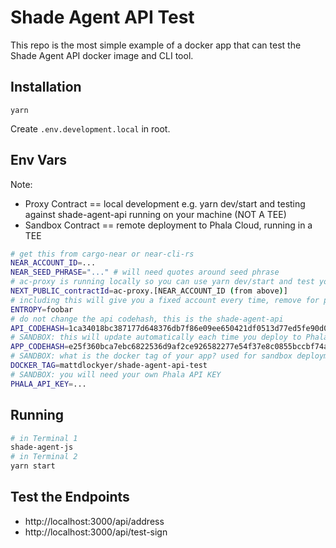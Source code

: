 # Shade Agent API Test

This repo is the most simple example of a docker app that can test the Shade Agent API docker image and CLI tool.

## Installation

```
yarn
```

Create `.env.development.local` in root.

## Env Vars

Note:

-   Proxy Contract == local development e.g. yarn dev/start and testing against shade-agent-api running on your machine (NOT A TEE)
-   Sandbox Contract == remote deployment to Phala Cloud, running in a TEE

```bash
# get this from cargo-near or near-cli-rs
NEAR_ACCOUNT_ID=...
NEAR_SEED_PHRASE="..." # will need quotes around seed phrase
# ac-proxy is running locally so you can use yarn dev/start and test your app against the locally running shade agent api
NEXT_PUBLIC_contractId=ac-proxy.[NEAR_ACCOUNT_ID (from above)]
# including this will give you a fixed account every time, remove for production use as each TEE should boot with a new ephemeral NEAR account ID
ENTROPY=foobar
# do not change the api codehash, this is the shade-agent-api
API_CODEHASH=1ca34018bc387177d648376db7f86e09ee650421df0513d77ed5fe90d0e87b4d
# SANDBOX: this will update automatically each time you deploy to Phala with a new image of your app pushed to docker hub
APP_CODEHASH=e25f360bca7ebc6822536d9af2ce926582277e54f37e8c0855bccbf74aac1731
# SANDBOX: what is the docker tag of your app? used for sandbox deployments on Phala
DOCKER_TAG=mattdlockyer/shade-agent-api-test
# SANDBOX: you will need your own Phala API KEY
PHALA_API_KEY=...
```

## Running

```bash
# in Terminal 1
shade-agent-js
# in Terminal 2
yarn start
```

## Test the Endpoints

-   http://localhost:3000/api/address
-   http://localhost:3000/api/test-sign
